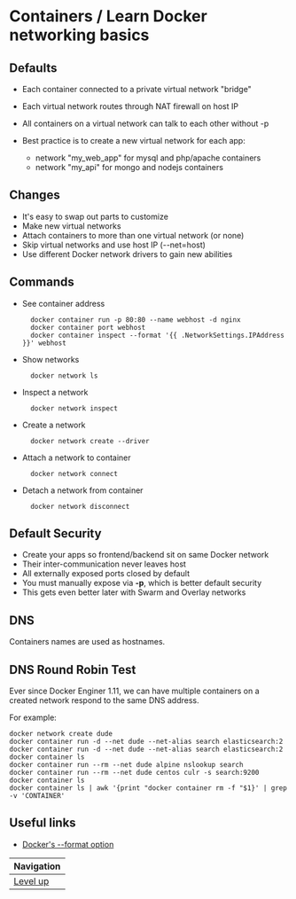 # Containers / Learn Docker networking basics #

## Defaults ##

* Each container connected to a private virtual network "bridge"
* Each virtual network routes through NAT firewall on host IP
* All containers on a virtual network can talk to each other without -p
* Best practice is to create a new virtual network for each app:

    * network "my_web_app" for mysql and php/apache containers
    * network "my_api" for mongo and nodejs containers

## Changes ##

* It's easy to swap out parts to customize
* Make new virtual networks
* Attach containers to more than one virtual network (or none)
* Skip virtual networks and use host IP (--net=host)
* Use different Docker network drivers to gain new abilities

## Commands ##

* See container address

        docker container run -p 80:80 --name webhost -d nginx
        docker container port webhost
        docker container inspect --format '{{ .NetworkSettings.IPAddress }}' webhost

* Show networks

        docker network ls

* Inspect a network

        docker network inspect

* Create a network

        docker network create --driver

* Attach a network to container

        docker network connect

* Detach a network from container

        docker network disconnect

## Default Security ##

* Create your apps so frontend/backend sit on same Docker network
* Their inter-communication never leaves host
* All externally exposed ports closed by default
* You must manually expose via **-p**, which is better default security
* This gets even better later with Swarm and Overlay networks

## DNS ##

Containers names are used as hostnames.

## DNS Round Robin Test ##

Ever since Docker Enginer 1.11, we can have multiple containers on a created network respond to the same DNS address.

For example:

    docker network create dude
    docker container run -d --net dude --net-alias search elasticsearch:2
    docker container run -d --net dude --net-alias search elasticsearch:2
    docker container ls
    docker container run --rm --net dude alpine nslookup search
    docker container run --rm --net dude centos culr -s search:9200
    docker container ls
    docker container ls | awk '{print "docker container rm -f "$1}' | grep -v 'CONTAINER'

## Useful links ##

* [Docker's --format option](https://docs.docker.com/engine/admin/formatting/)

| Navigation               |
| ------------------------ |
| [Level up](../README.md) |
